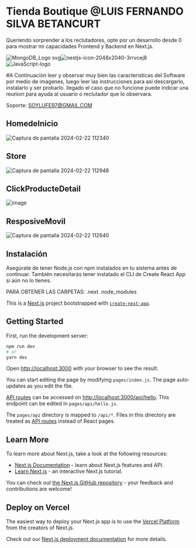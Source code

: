# Tienda Boutique @LUIS FERNANDO SILVA BETANCURT

Queriendo sorprender a los reclutadores, opte por un desarrollo desde 0 para mostrar mi capacidades Frontend y Backend en Next.js.


![MongoDB_Logo svg](https://github.com/LuisFsilva97/-PEOPayGo-Systems--software-engineer/assets/157631615/9fabb1d5-dfd2-466e-bfc9-c64e72523de9)![nestjs-icon-2048x2040-3rrvcej8](https://github.com/LuisFsilva97/-PEOPayGo-Systems--software-engineer/assets/157631615/224aa6fe-9c10-4894-9e62-239fb4b04e56)![JavaScript-logo](https://github.com/LuisFsilva97/-PEOPayGo-Systems--software-engineer/assets/157631615/8327e3a1-29cf-4744-b1d8-777bd84337b0)


#A Continuaciòn leer y observar muy bien las caracteristicas del Software por medio de imagenes, luego leer las instrucciones para asi descargarlo, instalarlo y ser probarlo. llegado el caso que no funcione puede indicar una reunion para ayuda al usuario o reclutador que lo observara.

Soporte: SOYLUFE97@GMAIL.COM

## HomedeInicio

![Captura de pantalla 2024-02-22 112340](https://github.com/LuisFsilva97/UniversidadDeManizales_ProyectBoutique/assets/157631615/e098b83f-a84f-4534-96df-9720be44a3d8)

## Store  

![Captura de pantalla 2024-02-22 112948](https://github.com/LuisFsilva97/UniversidadDeManizales_ProyectBoutique/assets/157631615/84d0bfd3-f014-4fa9-81e0-29ad1519e6c0)

## ClickProducteDetail

![image](https://github.com/LuisFsilva97/UniversidadDeManizales_ProyectBoutique/assets/157631615/cb28ddc2-c829-4529-84f2-aaedb55cb8c2)

## ResposiveMovil 

![Captura de pantalla 2024-02-22 112640](https://github.com/LuisFsilva97/UniversidadDeManizales_ProyectBoutique/assets/157631615/60de5b55-0649-4389-a13e-55e938b62ef1)

## Instalación

Asegúrate de tener Node.js con npm instalados en tu sistema antes de continuar. También necesitarás tener instalado el CLI de Create React App si aún no lo tienes.

PARA OBTENER LAS CARPETAS:
.next
.node_modules

This is a [Next.js](https://nextjs.org/) project bootstrapped with [`create-next-app`](https://github.com/vercel/next.js/tree/canary/packages/create-next-app).

## Getting Started

First, run the development server:

```bash
npm run dev
# or
yarn dev
```

Open [http://localhost:3000](http://localhost:3000) with your browser to see the result.

You can start editing the page by modifying `pages/index.js`. The page auto-updates as you edit the file.

[API routes](https://nextjs.org/docs/api-routes/introduction) can be accessed on [http://localhost:3000/api/hello](http://localhost:3000/api/hello). This endpoint can be edited in `pages/api/hello.js`.

The `pages/api` directory is mapped to `/api/*`. Files in this directory are treated as [API routes](https://nextjs.org/docs/api-routes/introduction) instead of React pages.

## Learn More

To learn more about Next.js, take a look at the following resources:

- [Next.js Documentation](https://nextjs.org/docs) - learn about Next.js features and API.
- [Learn Next.js](https://nextjs.org/learn) - an interactive Next.js tutorial.

You can check out [the Next.js GitHub repository](https://github.com/vercel/next.js/) - your feedback and contributions are welcome!

## Deploy on Vercel

The easiest way to deploy your Next.js app is to use the [Vercel Platform](https://vercel.com/new?utm_medium=default-template&filter=next.js&utm_source=create-next-app&utm_campaign=create-next-app-readme) from the creators of Next.js.

Check out our [Next.js deployment documentation](https://nextjs.org/docs/deployment) for more details.
